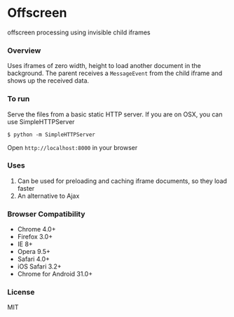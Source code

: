 # Offscreen
offscreen processing using invisible child iframes

### Overview
Uses iframes of zero width, height to load another document in the background. The parent receives a `MessageEvent` from the child iframe and shows up the received data.

### To run

Serve the files from a basic static HTTP server. If you are on OSX, you can use SimpleHTTPServer

```
$ python -m SimpleHTTPServer
```
Open `http://localhost:8000` in your browser

### Uses
1. Can be used for preloading and caching iframe documents, so they load faster
2. An alternative to Ajax

### Browser Compatibility
* Chrome 4.0+
* Firefox 3.0+
* IE 8+
* Opera 9.5+
* Safari 4.0+
* iOS Safari 3.2+
* Chrome for Android 31.0+

### License
MIT